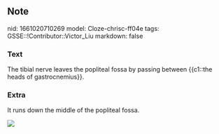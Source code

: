 ## Note
nid: 1661020710269
model: Cloze-chrisc-ff04e
tags: GSSE::!Contributor::Victor_Liu
markdown: false

### Text
The tibial nerve leaves the popliteal fossa by passing between {{c1::the heads of gastrocnemius}}.

### Extra
It runs down the middle of the popliteal fossa.
<div><img src=
"paste-2d560fc9f718e3b4de1d54808154693e9a9d2aec.jpg"></div>
